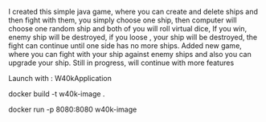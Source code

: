 I created this simple java game, where you can create and delete ships and then fight with them, you simply choose one ship, then computer will choose one random ship and both of you will roll virtual dice, If you win, enemy ship will be destroyed, if you loose , your ship will be destroyed, the fight can continue until one side has no more ships.
Added new game, where you can fight with your ship against enemy ships and also you can upgrade your ship.
Still in progress, will continue with more features

Launch with : W40kApplication

docker build -t w40k-image .

docker run -p 8080:8080 w40k-image
